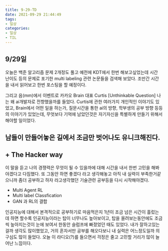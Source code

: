 ```yaml
---
title: 9-29-TD
date: 2021-09-29 21:44:49
tags:
- 일상
categories:
- 일상
- TIL
---
```

## 9/29일  

오늘은 백준 알고리즘 문제 2개정도 풀고 예전에 KDT에서 한번 해보고싶었는데 시간 난이도 등의 문제로 포기한 multi labeling 관련 논문들을 검색해 보았다. 조만간 시간을 내서 읽어보고 한번 포스팅을 할 예정이다.

그리고 음(mm)에서 이벤트로 카카오 Brain 대표 Curtis [Unthinkable Question] 나는 왜 ai개발자로 전향했을까를 들었다. Curtis에 관한 여러가지 개인적인 이야기도 있었고, Brain에서 어떤 일을 하는가, 질문시간을 통한 ai의 방향, 학부생의 공부 방향 등등의 이야기가 있었는데, 무엇보다 기억에 남았던것은 자기자신을 특별하게 만들기 위해서 해야할 일이었다.  

## 남들이 만들어놓은 길에서 조금만 벗어나도 유니크해진다.
## + The Hacker way

이 말을 듣고 나의 경쟁력은 무엇이 될 수 있을까에 대해 시간을 내서 한번 고민을 해봐야겠다고 다짐했다. 또 그동안 하면 좋겠다 라고 생각해놓고 아직 내 실력이 부족한거같으니까 좀더 공부하고 하자 라고생각했던 기술관련 공부등을 다시 시작해야겠다.

* Multi Agent RL
* Multi label Classfication
* GAN 과 RL의 결합

인공지능에 대해서 본격적으로 공부하기로 마음먹은지 1년이 조금 넘은 시간이 흘렀는데 하면 할수록 인공지능이라는 탑이 너무나도 높아보이고, 탑을 올려보는동안에도 조금씩 높아지는것이 눈에 보여서 한동안 슬럼프에 빠졌었던 때도 있었다. 내가 잘하고있는걸까 생각도 많이했었고, 거의 혼자서만 공부를 해오다보니 내 실력은 어느정도일까 의구심도 많이 들었다. 오늘 이 라디오(?)를 들으면서 걱정은 줄고 고민할 거리가 많이 늘어난 느낌이다.




